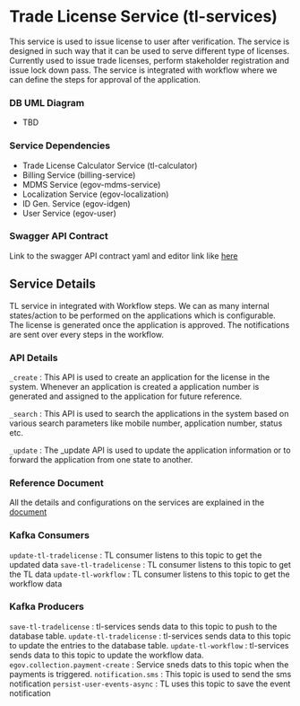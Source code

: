 # Trade License Service (tl-services)

This service is used to issue license to user after verification. The service is designed in such way that it can be used to serve different type of licenses. 
Currently used to issue trade licenses, perform stakeholder registration and issue lock down pass. The service is integrated with workflow where we can define 
the steps for approval of the application.

### DB UML Diagram

- TBD

### Service Dependencies

- Trade License Calculator Service (tl-calculator)
- Billing Service (billing-service)
- MDMS Service (egov-mdms-service)
- Localization Service (egov-localization)
- ID Gen. Service (egov-idgen)
- User Service (egov-user)

### Swagger API Contract

Link to the swagger API contract yaml and editor link like [here](https://editor.swagger.io/?url=https://raw.githubusercontent.com/upyog/UPYOG/master/municipal-services/docs/tl-service.yml#!/)

## Service Details

TL service in integrated with Workflow steps. We can as many internal states/action to be performed on the applications which is configurable.
The license is generated once the application is approved. The notifications are sent over every steps in the workflow.

### API Details

`_create` : This API is used to create an application for the license in the system. Whenever an application is created a application number is generated and assigned to the application for future reference.

`_search` : This API is used to search the applications in the system based on various search parameters like mobile number, application number, status etc.

`_update` : The _update API is used to update the application information or to forward the application from one state to another.


### Reference Document

All the details and configurations on the services are explained in the [document](https://upyog-docs.gitbook.io/upyog-v-1.0/reference-applications/products-and-modules/trade-license-issuance-and-payment-tl/tl-issuance-and-payment-workflows)

### Kafka Consumers

`update-tl-tradelicense` : TL consumer listens to this topic to get the updated data
`save-tl-tradelicense` : TL consumer listens to this topic to get the TL data
`update-tl-workflow` : TL consumer listens to this topic to get the workflow data

### Kafka Producers

`save-tl-tradelicense` : tl-services sends data to this topic to push to the database table.
`update-tl-tradelicense` : tl-services sends data to this topic to update the entries to the database table.
`update-tl-workflow` : tl-services sends data to this topic to update the workflow data.
`egov.collection.payment-create` : Service sneds dats to this topic when the payments is triggered.
`notification.sms` : This topic is used to send the sms notification
`persist-user-events-async` : TL uses this topic to save the event notification
